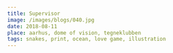 ```yaml
---
title: Supervisor
image: /images/blogs/040.jpg
date: 2018-08-11
place: aarhus, dome of vision, tegneklubben
tags: snakes, print, ocean, love game, illustration
---
```


